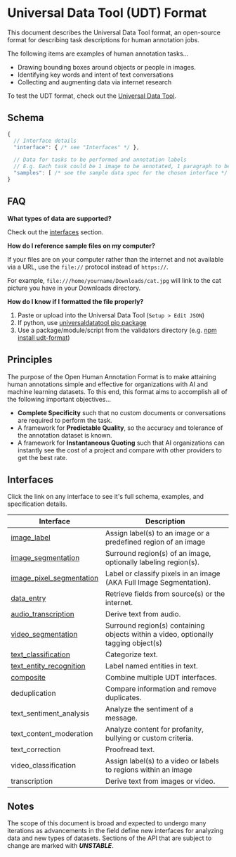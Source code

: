 # Universal Data Tool (UDT) Format

This document describes the Universal Data Tool format, an open-source format for describing task descriptions for human annotation jobs.

The following items are examples of human annotation tasks...

- Drawing bounding boxes around objects or people in images.
- Identifying key words and intent of text conversations
- Collecting and augmenting data via internet research

To test the UDT format, check out the [Universal Data Tool](https://universaldatatool.com/).

## Schema

```javascript
{
  // Interface details
  "interface": { /* see "Interfaces" */ },

  // Data for tasks to be performed and annotation labels
  // E.g. Each task could be 1 image to be annotated, 1 paragraph to be annotated etc.
  "samples": [ /* see the sample data spec for the chosen interface */ ]
}
```

## FAQ

**What types of data are supported?**

Check out the [interfaces](#interfaces) section.

**How do I reference sample files on my computer?**

If your files are on your computer rather than the internet and not available via a URL,
use the `file://` protocol instead of `https://`.

For example, `file:///home/yourname/Downloads/cat.jpg` will link to the cat
picture you have in your Downloads directory.

**How do I know if I formatted the file properly?**

1. Paste or upload into the Universal Data Tool (`Setup > Edit JSON`)
2. If python, use [universaldatatool pip package](https://github.com/UniversalDataTool/python-universaldatatool)
3. Use a package/module/script from the validators directory (e.g. [npm install udt-format](#))

## Principles

The purpose of the Open Human Annotation Format is to make attaining human annotations simple and effective for organizations with AI and machine learning datasets. To this end, this format aims to accomplish all of the following important objectives...

- **Complete Specificity** such that no custom documents or conversations are required to perform the task.
- A framework for **Predictable Quality**, so the accuracy and tolerance of the annotation dataset is known.
- A framework for **Instantaneous Quoting** such that AI organizations can instantly see the cost of a project and compare with other providers to get the best rate.

## Interfaces

Click the link on any interface to see it's full schema, examples, and specification details.

| Interface                                                                                                                    | Description                                                                        |
| ---------------------------------------------------------------------------------------------------------------------------- | ---------------------------------------------------------------------------------- |
| [image_label](https://github.com/UniversalDataTool/udt-format/blob/master/interfaces/image_label.md)                         | Assign label(s) to an image or a predefined region of an image                     |
| [image_segmentation](https://github.com/UniversalDataTool/udt-format/blob/master/interfaces/image_segmentation.md)           | Surround region(s) of an image, optionally labeling region(s).                     |
| [image_pixel_segmentation](https://github.com/UniversalDataTool/udt-format/blob/master/interfaces/image_pixel_segmentation.md)           | Label or classify pixels in an image (AKA Full Image Segmentation).                     |
| [data_entry](https://github.com/UniversalDataTool/udt-format/blob/master/interfaces/data_entry.md)                           | Retrieve fields from source(s) or the internet.                                    |
| [audio_transcription](https://github.com/UniversalDataTool/udt-format/blob/master/interfaces/audio_transcription.md)         | Derive text from audio.                                                            |
| [video_segmentation](https://github.com/UniversalDataTool/udt-format/blob/master/interfaces/video_segmentation.md)           | Surround region(s) containing objects within a video, optionally tagging object(s) |
| [text_classification](https://github.com/UniversalDataTool/udt-format/blob/master/interfaces/text_classification.md)         | Categorize text.                                                                   |
| [text_entity_recognition](https://github.com/UniversalDataTool/udt-format/blob/master/interfaces/text_entity_recognition.md) | Label named entities in text.                                                      |
| [composite](https://github.com/UniversalDataTool/udt-format/blob/master/interfaces/composite.md)                             | Combine multiple UDT interfaces.                                                   |
| deduplication                                                                                                                | Compare information and remove duplicates.                                         |
| text_sentiment_analysis                                                                                                      | Analyze the sentiment of a message.                                                |
| text_content_moderation                                                                                                      | Analyze content for profanity, bullying or custom criteria.                        |
| text_correction                                                                                                              | Proofread text.                                                                    |
| video_classification                                                                                                         | Assign label(s) to a video or labels to regions within an image                    |
| transcription                                                                                                                | Derive text from images or video.                                                  |

## Notes

The scope of this document is broad and expected to undergo many iterations as advancements in the field define new interfaces for analyzing data and new types of datasets. Sections of the API that are subject to change are marked with **_UNSTABLE_**.
